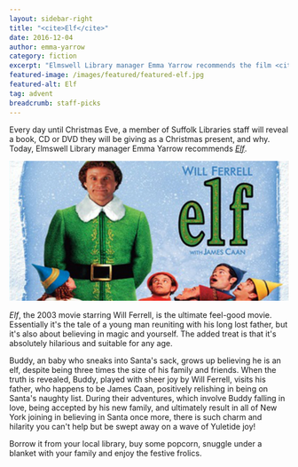 ```yaml
---
layout: sidebar-right
title: "<cite>Elf</cite>"
date: 2016-12-04
author: emma-yarrow
category: fiction
excerpt: "Elmswell Library manager Emma Yarrow recommends the film <cite>Elf</cite>."
featured-image: /images/featured/featured-elf.jpg
featured-alt: Elf
tag: advent
breadcrumb: staff-picks
---
```


Every day until Christmas Eve, a member of Suffolk Libraries staff will reveal a book, CD or DVD they will be giving as a Christmas present, and why. Today, Elmswell Library manager Emma Yarrow recommends <a href="https://suffolk.spydus.co.uk/cgi-bin/spydus.exe/ENQ/OPAC/BIBENQ?BRN=734655"><cite>Elf</cite></a>.

![Elf](/images/featured/featured-elf.jpg)

<cite>Elf</cite>, the 2003 movie starring Will Ferrell, is the ultimate feel-good movie. Essentially it's the tale of a young man reuniting with his long lost father, but it's also about believing in magic and yourself.  The added treat is that it's absolutely hilarious and suitable for any age.

Buddy, an baby who sneaks into Santa's sack, grows up believing he is an elf, despite being three times the size of his family and friends. When the truth is revealed, Buddy, played with sheer joy by Will Ferrell, visits his father, who happens to be James Caan, positively relishing in being on Santa's naughty list. During their adventures, which involve Buddy falling in love, being accepted by his new family, and ultimately result in all of New York joining in believing in Santa once more, there is such charm and hilarity you can't help but be swept away on a wave of Yuletide joy!

Borrow it from your local library, buy some popcorn, snuggle under a blanket with your family and enjoy the festive frolics.
